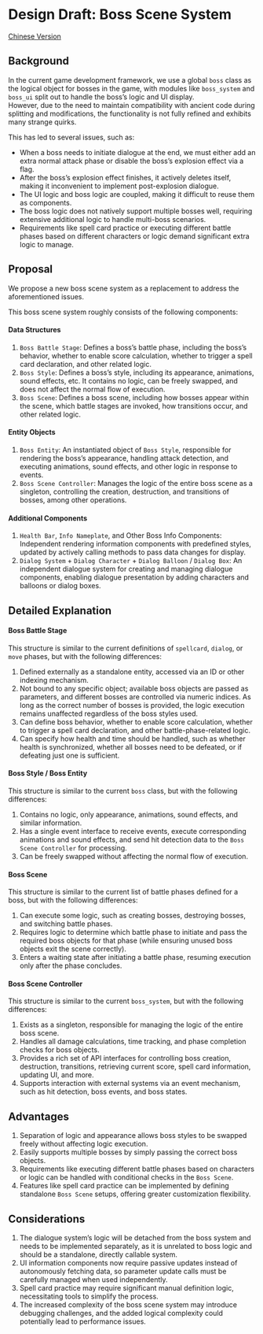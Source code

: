 # Design Draft: Boss Scene System  

[Chinese Version](../zh/Boss%20Scene%20System.md)  

## Background  

In the current game development framework, we use a global `boss` class as the logical object for bosses in the game, with modules like `boss_system` and `boss_ui` split out to handle the boss’s logic and UI display.  
However, due to the need to maintain compatibility with ancient code during splitting and modifications, the functionality is not fully refined and exhibits many strange quirks.  

This has led to several issues, such as:  

- When a boss needs to initiate dialogue at the end, we must either add an extra normal attack phase or disable the boss’s explosion effect via a flag.  
- After the boss’s explosion effect finishes, it actively deletes itself, making it inconvenient to implement post-explosion dialogue.  
- The UI logic and boss logic are coupled, making it difficult to reuse them as components.  
- The boss logic does not natively support multiple bosses well, requiring extensive additional logic to handle multi-boss scenarios.  
- Requirements like spell card practice or executing different battle phases based on different characters or logic demand significant extra logic to manage.  

## Proposal  

We propose a new boss scene system as a replacement to address the aforementioned issues.  

This boss scene system roughly consists of the following components:  

#### Data Structures  

1. `Boss Battle Stage`: Defines a boss’s battle phase, including the boss’s behavior, whether to enable score calculation, whether to trigger a spell card declaration, and other related logic.  
2. `Boss Style`: Defines a boss’s style, including its appearance, animations, sound effects, etc. It contains no logic, can be freely swapped, and does not affect the normal flow of execution.  
3. `Boss Scene`: Defines a boss scene, including how bosses appear within the scene, which battle stages are invoked, how transitions occur, and other related logic.  

#### Entity Objects  

1. `Boss Entity`: An instantiated object of `Boss Style`, responsible for rendering the boss’s appearance, handling attack detection, and executing animations, sound effects, and other logic in response to events.  
2. `Boss Scene Controller`: Manages the logic of the entire boss scene as a singleton, controlling the creation, destruction, and transitions of bosses, among other operations.  

#### Additional Components  

1. `Health Bar`, `Info Nameplate`, and Other Boss Info Components: Independent rendering information components with predefined styles, updated by actively calling methods to pass data changes for display.  
2. `Dialog System` + `Dialog Character` + `Dialog Balloon` / `Dialog Box`: An independent dialogue system for creating and managing dialogue components, enabling dialogue presentation by adding characters and balloons or dialog boxes.  

## Detailed Explanation  

#### Boss Battle Stage  

This structure is similar to the current definitions of `spellcard`, `dialog`, or `move` phases, but with the following differences:  

1. Defined externally as a standalone entity, accessed via an ID or other indexing mechanism.  
2. Not bound to any specific object; available boss objects are passed as parameters, and different bosses are controlled via numeric indices. As long as the correct number of bosses is provided, the logic execution remains unaffected regardless of the boss styles used.  
3. Can define boss behavior, whether to enable score calculation, whether to trigger a spell card declaration, and other battle-phase-related logic.  
4. Can specify how health and time should be handled, such as whether health is synchronized, whether all bosses need to be defeated, or if defeating just one is sufficient.  

#### Boss Style / Boss Entity  

This structure is similar to the current `boss` class, but with the following differences:  

1. Contains no logic, only appearance, animations, sound effects, and similar information.  
2. Has a single event interface to receive events, execute corresponding animations and sound effects, and send hit detection data to the `Boss Scene Controller` for processing.  
3. Can be freely swapped without affecting the normal flow of execution.  

#### Boss Scene  

This structure is similar to the current list of battle phases defined for a boss, but with the following differences:  

1. Can execute some logic, such as creating bosses, destroying bosses, and switching battle phases.  
2. Requires logic to determine which battle phase to initiate and pass the required boss objects for that phase (while ensuring unused boss objects exit the scene correctly).  
3. Enters a waiting state after initiating a battle phase, resuming execution only after the phase concludes.  

#### Boss Scene Controller  

This structure is similar to the current `boss_system`, but with the following differences:  

1. Exists as a singleton, responsible for managing the logic of the entire boss scene.  
2. Handles all damage calculations, time tracking, and phase completion checks for boss objects.  
3. Provides a rich set of API interfaces for controlling boss creation, destruction, transitions, retrieving current score, spell card information, updating UI, and more.  
4. Supports interaction with external systems via an event mechanism, such as hit detection, boss events, and boss states.  

## Advantages  

1. Separation of logic and appearance allows boss styles to be swapped freely without affecting logic execution.  
2. Easily supports multiple bosses by simply passing the correct boss objects.  
3. Requirements like executing different battle phases based on characters or logic can be handled with conditional checks in the `Boss Scene`.  
4. Features like spell card practice can be implemented by defining standalone `Boss Scene` setups, offering greater customization flexibility.  

## Considerations  

1. The dialogue system’s logic will be detached from the boss system and needs to be implemented separately, as it is unrelated to boss logic and should be a standalone, directly callable system.  
2. UI information components now require passive updates instead of autonomously fetching data, so parameter update calls must be carefully managed when used independently.  
3. Spell card practice may require significant manual definition logic, necessitating tools to simplify the process.  
4. The increased complexity of the boss scene system may introduce debugging challenges, and the added logical complexity could potentially lead to performance issues.  